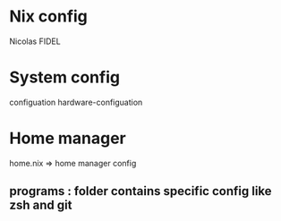 # Nix config 
Nicolas FIDEL

# System config
configuation
hardware-configuation

# Home manager
home.nix => home manager config

## programs : folder contains specific config like zsh and git

